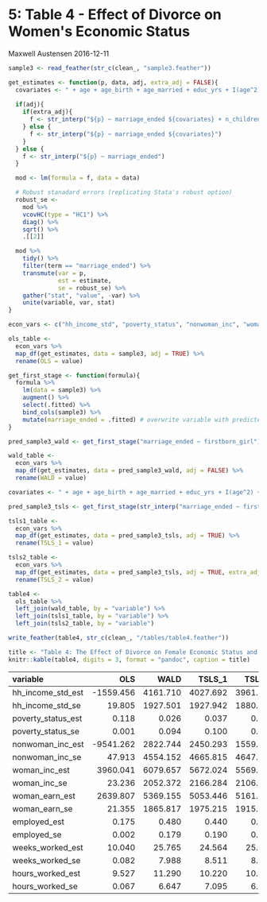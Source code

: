 5: Table 4 - Effect of Divorce on Women's Economic Status
================
Maxwell Austensen
2016-12-11

``` r
sample3 <- read_feather(str_c(clean_, "sample3.feather"))
```

``` r
get_estimates <- function(p, data, adj, extra_adj = FALSE){
  covariates <- " + age + age_birth + age_married + educ_yrs + I(age^2) + I(age_married^2) + I(age_birth^2) + I(educ_yrs^2) + age*educ_yrs + age_married*educ_yrs + age_birth*educ_yrs + urban + factor(state_birth) + factor(state_current)"
  
  if(adj){
    if(extra_adj){
      f <- str_interp("${p} ~ marriage_ended ${covariates} + n_children + marital_status")
    } else {
      f <- str_interp("${p} ~ marriage_ended ${covariates}")
    }
  } else {
    f <- str_interp("${p} ~ marriage_ended")
  }

  mod <- lm(formula = f, data = data)

  # Robust stanadard errors (replicating Stata's robust option)
  robust_se <- 
    mod %>% 
    vcovHC(type = "HC1") %>% 
    diag() %>% 
    sqrt() %>% 
    .[[2]]

  mod %>% 
    tidy() %>% 
    filter(term == "marriage_ended") %>% 
    transmute(var = p,
              est = estimate,
              se = robust_se) %>% 
    gather("stat", "value", -var) %>% 
    unite(variable, var, stat)
}
```

``` r
econ_vars <- c("hh_income_std", "poverty_status", "nonwoman_inc", "woman_inc", "woman_earn", "employed", "weeks_worked", "hours_worked")

ols_table <- 
  econ_vars %>% 
  map_df(get_estimates, data = sample3, adj = TRUE) %>% 
  rename(OLS = value)
```

``` r
get_first_stage <- function(formula){
  formula %>% 
    lm(data = sample3) %>% 
    augment() %>% 
    select(.fitted) %>% 
    bind_cols(sample3) %>% 
    mutate(marriage_ended = .fitted) # overwrite variable with predicted version
}
```

``` r
pred_sample3_wald <- get_first_stage("marriage_ended ~ firstborn_girl")

wald_table <- 
  econ_vars %>% 
  map_df(get_estimates, data = pred_sample3_wald, adj = FALSE) %>% 
  rename(WALD = value)
```

``` r
covariates <- " + age + age_birth + age_married + educ_yrs + I(age^2) + I(age_married^2) + I(age_birth^2) + I(educ_yrs^2) + age*educ_yrs + age_married*educ_yrs + age_birth*educ_yrs + urban + factor(state_birth) + factor(state_current)"

pred_sample3_tsls <- get_first_stage(str_interp("marriage_ended ~ firstborn_girl ${covariates}"))

tsls1_table <- 
  econ_vars %>% 
  map_df(get_estimates, data = pred_sample3_tsls, adj = TRUE) %>% 
  rename(TSLS_1 = value)

tsls2_table <- 
  econ_vars %>% 
  map_df(get_estimates, data = pred_sample3_tsls, adj = TRUE, extra_adj = TRUE) %>% 
  rename(TSLS_2 = value)
```

``` r
table4 <- 
  ols_table %>% 
  left_join(wald_table, by = "variable") %>% 
  left_join(tsls1_table, by = "variable") %>% 
  left_join(tsls2_table, by = "variable")

write_feather(table4, str_c(clean_, "/tables/table4.feather"))

title <- "Table 4: The Effect of Divorce on Female Economic Status and Labor Supply"
knitr::kable(table4, digits = 3, format = "pandoc", caption = title)
```

| variable             |        OLS|      WALD|   TSLS\_1|   TSLS\_2|
|:---------------------|----------:|---------:|---------:|---------:|
| hh\_income\_std\_est |  -1559.456|  4161.710|  4027.692|  3961.431|
| hh\_income\_std\_se  |     19.805|  1927.501|  1927.942|  1880.415|
| poverty\_status\_est |      0.118|     0.026|     0.037|     0.041|
| poverty\_status\_se  |      0.001|     0.094|     0.100|     0.100|
| nonwoman\_inc\_est   |  -9541.262|  2822.744|  2450.293|  1559.082|
| nonwoman\_inc\_se    |     47.913|  4554.152|  4665.815|  4647.110|
| woman\_inc\_est      |   3960.041|  6079.657|  5672.024|  5569.898|
| woman\_inc\_se       |     23.236|  2052.372|  2166.284|  2106.255|
| woman\_earn\_est     |   2639.807|  5369.155|  5053.446|  5161.719|
| woman\_earn\_se      |     21.355|  1865.817|  1975.215|  1915.871|
| employed\_est        |      0.175|     0.480|     0.440|     0.479|
| employed\_se         |      0.002|     0.179|     0.190|     0.185|
| weeks\_worked\_est   |     10.040|    25.765|    24.564|    25.810|
| weeks\_worked\_se    |      0.082|     7.988|     8.511|     8.220|
| hours\_worked\_est   |      9.527|    11.290|    10.220|    10.388|
| hours\_worked\_se    |      0.067|     6.647|     7.095|     6.874|
